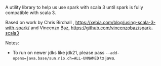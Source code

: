 A utility library to help us use spark with scala 3 until spark is fully compatible with scala 3.

Based on work by Chris Birchall ,  https://xebia.com/blog/using-scala-3-with-spark/ and Vincenzo Baz, https://github.com/vincenzobaz/spark-scala3

Notes:

- To run on newer jdks like jdk21, please pass `--add-opens=java.base/sun.nio.ch=ALL-UNNAMED` to java.
